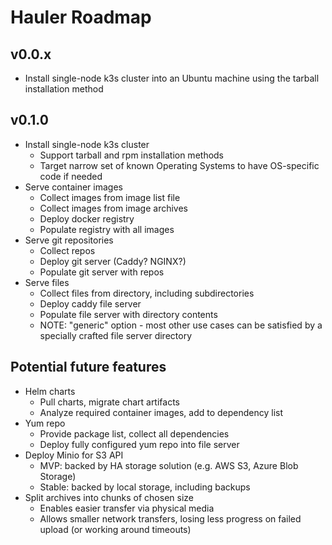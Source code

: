 # Hauler Roadmap

## v0.0.x

- Install single-node k3s cluster into an Ubuntu machine using the tarball installation method

## v0.1.0

- Install single-node k3s cluster
  - Support tarball and rpm installation methods
  - Target narrow set of known Operating Systems to have OS-specific code if needed
- Serve container images
  - Collect images from image list file
  - Collect images from image archives
  - Deploy docker registry
  - Populate registry with all images
- Serve git repositories 
  - Collect repos
  - Deploy git server (Caddy? NGINX?)
  - Populate git server with repos
- Serve files
  - Collect files from directory, including subdirectories
  - Deploy caddy file server
  - Populate file server with directory contents
  - NOTE: "generic" option - most other use cases can be satisfied by a specially crafted file
    server directory


## Potential future features

- Helm charts
  - Pull charts, migrate chart artifacts
  - Analyze required container images, add to dependency list
- Yum repo
  - Provide package list, collect all dependencies
  - Deploy fully configured yum repo into file server
- Deploy Minio for S3 API
  - MVP: backed by HA storage solution (e.g. AWS S3, Azure Blob Storage)
  - Stable: backed by local storage, including backups
- Split archives into chunks of chosen size
  - Enables easier transfer via physical media
  - Allows smaller network transfers, losing less progress on failed upload (or working around timeouts)
